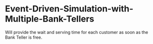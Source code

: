 # Event-Driven-Simulation-with-Multiple-Bank-Tellers
Will provide the wait and serving time for each customer as soon as the Bank Teller is free. 
